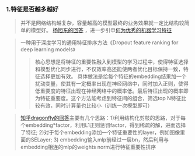 ### 1.特征是否越多越好
>并不是网络结构越复杂，容量越高的模型最终的业务效果就一定比结构较简单的模型好。  [杨旭东的回答](https://www.zhihu.com/question/319953307) ，进一步引申[何为优秀的机器学习特征](https://yangxudong.github.io/good-feature/)

>一种用于深度学习的通用特征排序方法《Dropout feature ranking for deep learning models》
>>核心思想是将特征的重要性融入到模型的学习过程中，使得特征选择和模型优化同步进行，不仅效率高还能使两者优化目标保持一致，特征选择更加有效。
具体做法是给每个特征的embedding结果加一个扰动变量，使其有一定概率出现在神经网络中，同时加入正则，使得低重要度的特征出现在神经网络中的概率低。最后特征出现的概率即为特征重要度。这个方法能考虑到特征间的组合，筛选top N特征比较有效，同时计算量也比较小（训练一次模型即可）

>[知乎dragonfly的回答](https://www.zhihu.com/question/319953307/answer/1676025796)主要有几个思路：1)利用结构化剪枝的思路，对于每个embedding*factor，利用L1正则惩罚factor，得到稀疏的解，进而选择了特征; 2)对于每个embedding添加一个特征重要性的layer，例如图像里面的SELayer; 3) embedding输入mlp前经过一层bn，然后利用与embedding相连的mlp的weights norm进行特征重要性排序
